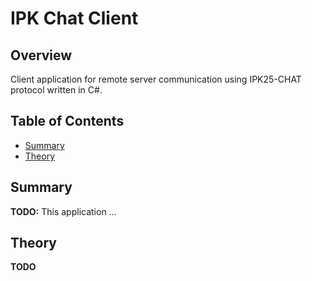 # IPK Chat Client
## Overview
Client application for remote server communication using IPK25-CHAT protocol written in C#.

## Table of Contents
- [Summary](#summary)
- [Theory](#theory)

## Summary
**TODO:**
This application ...
## Theory
**TODO**
